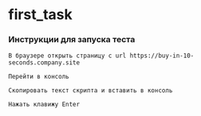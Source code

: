 # first_task

### Инструкции для запуска теста
```
В браузере открыть страницу с url https://buy-in-10-seconds.company.site
```

```
Перейти в консоль
```

```
Скопировать текст скрипта и вставить в консоль
```

```
Нажать клавижу Enter
```

